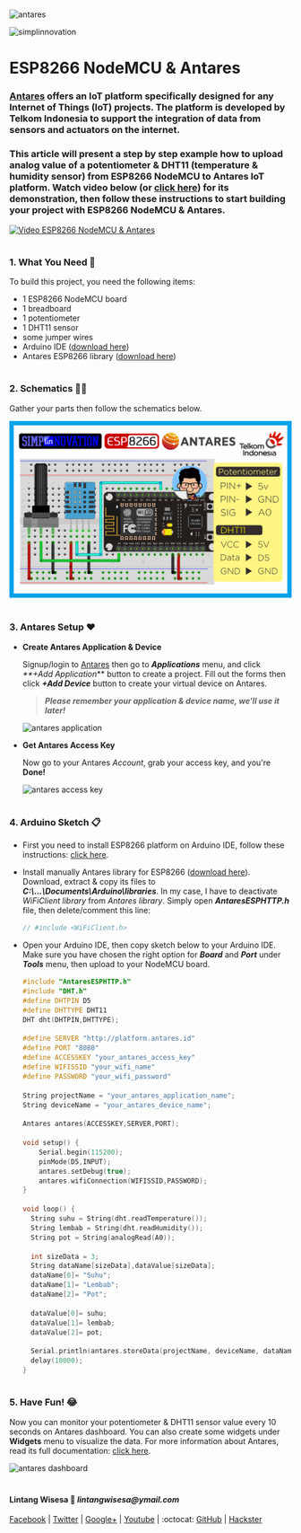 #

![antares](https://2.bp.blogspot.com/-mjZdSSb6uQI/W2KAgLTs9CI/AAAAAAAAETQ/MQsIGRDj_Y0-sIxB8XKyk_mz-g8okX-KwCLcBGAs/s400/Logo_Antares.png)

![simplinnovation](https://4.bp.blogspot.com/-f7YxPyqHAzY/WJ6VnkvE0SI/AAAAAAAADTQ/0tDQPTrVrtMAFT-q-1-3ktUQT5Il9FGdQCLcB/s350/simpLINnovation1a.png)

# ESP8266 NodeMCU & Antares

### **[Antares](https://antares.id/id/index.html)** offers an IoT platform specifically designed for any Internet of Things (IoT) projects. The platform is developed by Telkom Indonesia to support the integration of data from sensors and actuators on the internet. 

### This article will present a step by step example how to upload analog value of a potentiometer & DHT11 (temperature & humidity sensor) from ESP8266 NodeMCU to Antares IoT platform. Watch video below (or [click here](https://www.youtube.com/watch?v=Et821NVJNpk)) for its demonstration, then follow these instructions to start building your project with ESP8266 NodeMCU & Antares.

[![Video ESP8266 NodeMCU & Antares](https://img.youtube.com/vi/Et821NVJNpk/0.jpg)](https://www.youtube.com/watch?v=Et821NVJNpk)

#

### **1. What You Need** :gift:
To build this project, you need the following items:
- 1 ESP8266 NodeMCU board
- 1 breadboard
- 1 potentiometer
- 1 DHT11 sensor
- some jumper wires
- Arduino IDE ([download here](https://www.arduino.cc/en/Main/Software))
- Antares ESP8266 library ([download here](https://github.com/antaresdocumentation/antares-esp8266-http))

#

### **2. Schematics** :wrench::hammer:

Gather your parts then follow the schematics below.

![schema](https://raw.githubusercontent.com/LintangWisesa/NodeMCU_ESP8266_Antares/master/NodeMCU_Antares.png)

#

### **3. Antares Setup** :heart:

- __Create Antares Application & Device__

  Signup/login to [Antares](https://antares.id/id/index.html) then go to __*Applications*__ menu, and click _**+Add Application_** button to create a project. Fill out the forms then click __*+Add Device*__ button to create your virtual device on Antares.

  > __*Please remember your application & device name, we'll use it later!*__
  
  ![antares application](https://1.bp.blogspot.com/--Mq83ylGf1M/W2KIF4xd3SI/AAAAAAAAETc/u3TDSzL8vZsaN6JuJCAr4z2RF7xv-XulwCLcBGAs/s1600/1.png)

- __Get Antares Access Key__

  Now go to your Antares *Account*, grab your access key, and you're __Done!__

  ![antares access key](https://3.bp.blogspot.com/-C6A84xr4yHA/W2KJzaB4c8I/AAAAAAAAETo/XTcu7ZEgk4glHeSpho3AGH9-qXPpPl2CACLcBGAs/s1600/2.png)

#

### **4. Arduino Sketch** :clipboard:

- First you need to install ESP8266 platform on Arduino IDE, follow these instructions: [click here](https://github.com/esp8266/Arduino). 
- Install manually Antares library for ESP8266 ([download here](https://github.com/antaresdocumentation/antares-esp8266-http)). Download, extract & copy its files to _**C:\\...\Documents\Arduino\libraries**_. In my case, I have to deactivate _WiFiClient library_ from *Antares library*. Simply open __*AntaresESPHTTP.h*__ file, then delete/comment this line:
  ```c++
  // #include <WiFiClient.h> 
  ```
- Open your Arduino IDE, then copy sketch below to your Arduino IDE. Make sure you have chosen the right option for **_Board_** and **_Port_** under **_Tools_** menu, then upload to your NodeMCU board.

  ```c++  
  #include "AntaresESPHTTP.h"
  #include "DHT.h"
  #define DHTPIN D5
  #define DHTTYPE DHT11
  DHT dht(DHTPIN,DHTTYPE);

  #define SERVER "http://platform.antares.id"
  #define PORT "8080"
  #define ACCESSKEY "your_antares_access_key"
  #define WIFISSID "your_wifi_name"
  #define PASSWORD "your_wifi_password"

  String projectName = "your_antares_application_name";
  String deviceName = "your_antares_device_name";

  Antares antares(ACCESSKEY,SERVER,PORT);

  void setup() {
      Serial.begin(115200);
      pinMode(D5,INPUT); 
      antares.setDebug(true);
      antares.wifiConnection(WIFISSID,PASSWORD);
  }

  void loop() {
    String suhu = String(dht.readTemperature());
    String lembab = String(dht.readHumidity());
    String pot = String(analogRead(A0));
    
    int sizeData = 3;
    String dataName[sizeData],dataValue[sizeData];
    dataName[0]= "Suhu";
    dataName[1]= "Lembab";
    dataName[2]= "Pot";

    dataValue[0]= suhu;
    dataValue[1]= lembab;
    dataValue[2]= pot;

    Serial.println(antares.storeData(projectName, deviceName, dataName, dataValue, sizeData));
    delay(10000);
  } 
  ```

#

### **5. Have Fun!** :joy:
Now you can monitor your potentiometer & DHT11 sensor value every 10 seconds on Antares dashboard. You can also create some widgets under __Widgets__ menu to visualize the data. For more information about Antares, read its full documentation: [click here](https://antares.id/id/docs.html).

![antares dashboard](https://2.bp.blogspot.com/-UHdiZYRH42U/W2KLLke3l5I/AAAAAAAAET0/gHDYsJhJpsYIRb_CtwK47hkVWEvNe0dQwCLcBGAs/s1600/3.png)

#

#### Lintang Wisesa :love_letter: _lintangwisesa@ymail.com_

[Facebook](https://www.facebook.com/lintangbagus) | 
[Twitter](https://twitter.com/Lintang_Wisesa) |
[Google+](https://plus.google.com/u/0/+LintangWisesa1) |
[Youtube](https://www.youtube.com/user/lintangbagus) | 
:octocat: [GitHub](https://github.com/LintangWisesa) |
[Hackster](https://www.hackster.io/lintangwisesa)

